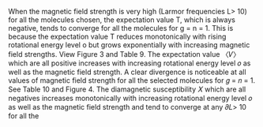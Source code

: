 When the magnetic field strength is very high (Larmor frequencies L> 10) for all the molecules chosen, the expectation value T, which is always negative, tends to converge for all the molecules for g = n = 1. This is because the expectation value T reduces monotonically with rising rotational energy level o but grows exponentially with increasing magnetic field strengths. View Figure 3 and Table 9. The expectation value 〈𝑉〉 which are all positive increases with increasing rotational energy level 𝑜 as well as the magnetic field strength. A clear divergence is noticeable at all values of magnetic field strength for all the selected molecules for 𝑔 = 𝑛 = 1. See Table 10 and Figure 4. The diamagnetic susceptibility 𝑋 which are all negatives increases monotonically with increasing rotational energy level 𝑜 as well as the magnetic field strength and tend to converge at any 𝜕𝐿> 10 for all the
